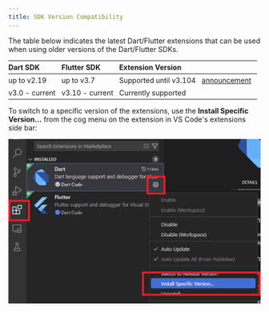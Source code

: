 ```yaml
---
title: SDK Version Compatibility
---
```


<style>
table th, table td {
	text-align: left;
	white-space: nowrap;
	padding: 4px 12px 4px 0;
}
</style>

The table below indicates the latest Dart/Flutter extensions that can be used when using older versions of the Dart/Flutter SDKs.

| Dart SDK | Flutter SDK | Extension Version | |
| ----- | ----- | ----- | ----- |
| up to v2.19 | up to v3.7 | <span title="v3.105 removes legacy analysis server protocol support">Supported until v3.104</span> | [announcement](https://groups.google.com/g/flutter-announce/c/JQHzM3FbBGI) |
| v3.0 - current | v3.10 - current | Currently supported |

To switch to a specific version of the extensions, use the **Install Specific Version...** from the cog menu on the extension in VS Code's extensions side bar:

![The "Install Specific Version" option in the extensions menu](/images/change_extension_version.png)
